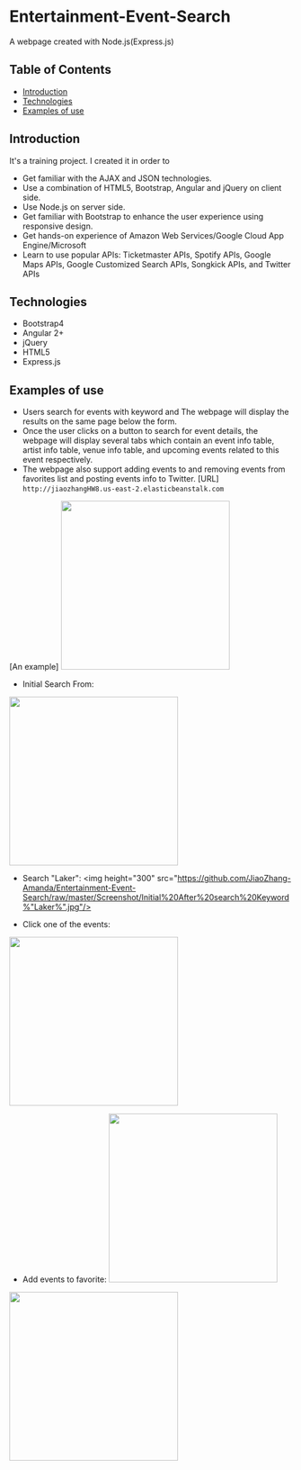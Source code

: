 # Entertainment-Event-Search
A webpage created with Node.js(Express.js)
## Table of Contents
* [Introduction](#Introduction)
* [Technologies](#Technologies)
* [Examples of use](Examples%20of%20use)

## Introduction
It's a training project. I created it in order to
* Get familiar with the AJAX and JSON technologies.
* Use a combination of HTML5, Bootstrap, Angular and jQuery on client side.
* Use Node.js on server side.
* Get familiar with Bootstrap to enhance the user experience using responsive design.
* Get hands-on experience of Amazon Web Services/Google Cloud App Engine/Microsoft
* Learn to use popular APIs: Ticketmaster APIs, Spotify APIs, Google Maps APIs, Google Customized Search APIs, Songkick APIs, and Twitter APIs 

## Technologies
* Bootstrap4
* Angular 2+
* jQuery
* HTML5
* Express.js

## Examples of use
* Users search for events with keyword and The webpage will display the results on the same page below the form. 
* Once the user clicks on a button to search for event details, the webpage will display several tabs which contain an event info table, artist info table, venue info table, and upcoming events related to this event respectively. 
* The webpage also support adding events to and removing events from favorites list and posting events info to Twitter.
 [URL]
 `http://jiaozhangHW8.us-east-2.elasticbeanstalk.com`

[An example]
<img height="300" src="https://github.com/JiaoZhang-Amanda/Entertainment-Event-Search/raw/master/Example.gif"/> 

* Initial Search From:
<img height="300" src="https://github.com/JiaoZhang-Amanda/Entertainment-Event-Search/raw/master/Screenshot/Initial Search%20From.jpg"/>

* Search "Laker":
<img height="300" src="https://github.com/JiaoZhang-Amanda/Entertainment-Event-Search/raw/master/Screenshot/Initial%20After%20search%20Keyword%"Laker%".jpg"/>

* Click one of the events:
<img height="300" src="https://github.com/JiaoZhang-Amanda/Entertainment-Event-Search/raw/master/Screenshot/Details.jpg"/>

* Add events to favorite:
<img height="300" src="https://github.com/JiaoZhang-Amanda/Entertainment-Event-Search/raw/master/Screenshot/Add%20to%20Favorite.jpg"/><br>
<img height="300" src="https://github.com/JiaoZhang-Amanda/Entertainment-Event-Search/raw/master/Screenshot/Favorite%20From.jpg"/>




